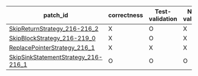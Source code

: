  | patch_id |correctness |Test-validation |NPEX-validation |
 |--- | --- | --- | --- | 
 | [SkipReturnStrategy_216-216_2](./patches/SkipReturnStrategy_216-216_2/patch.java#217) | X | O | X | 
 | [SkipBlockStrategy_216-219_0](./patches/SkipBlockStrategy_216-219_0/patch.java#217) | X | O | X | 
 | [ReplacePointerStrategy_216_1](./patches/ReplacePointerStrategy_216_1/patch.java#217) | X | X | X | 
 | [SkipSinkStatementStrategy_216-216_1](./patches/SkipSinkStatementStrategy_216-216_1/patch.java#217) | O | O | O | 
